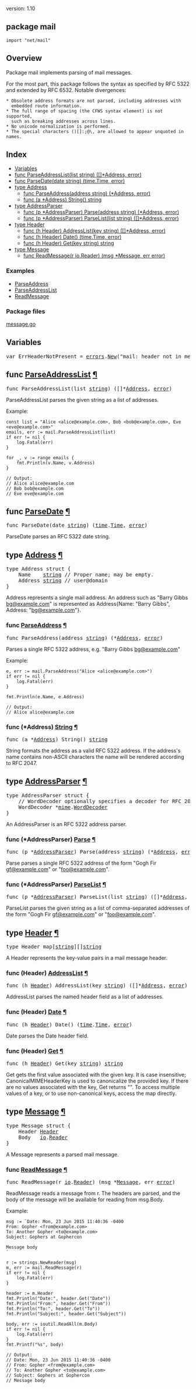version: 1.10
## package mail

  `import "net/mail"`

## Overview

Package mail implements parsing of mail messages.

For the most part, this package follows the syntax as specified by RFC 5322 and
extended by RFC 6532. Notable divergences:

    * Obsolete address formats are not parsed, including addresses with
      embedded route information.
    * The full range of spacing (the CFWS syntax element) is not supported,
      such as breaking addresses across lines.
    * No unicode normalization is performed.
    * The special characters ()[]:;@\, are allowed to appear unquoted in names.

## Index

- [Variables](#pkg-variables)
- [func ParseAddressList(list string) ([]*Address, error)](#ParseAddressList)
- [func ParseDate(date string) (time.Time, error)](#ParseDate)
- [type Address](#Address)
  - [func ParseAddress(address string) (*Address, error)](#ParseAddress)
  - [func (a *Address) String() string](#Address.String)
- [type AddressParser](#AddressParser)
  - [func (p *AddressParser) Parse(address string) (*Address, error)](#AddressParser.Parse)
  - [func (p *AddressParser) ParseList(list string) ([]*Address, error)](#AddressParser.ParseList)
- [type Header](#Header)
  - [func (h Header) AddressList(key string) ([]*Address, error)](#Header.AddressList)
  - [func (h Header) Date() (time.Time, error)](#Header.Date)
  - [func (h Header) Get(key string) string](#Header.Get)
- [type Message](#Message)
  - [func ReadMessage(r io.Reader) (msg *Message, err error)](#ReadMessage)

### Examples

- [ParseAddress](#exampleParseAddress)
- [ParseAddressList](#exampleParseAddressList)
- [ReadMessage](#exampleReadMessage)

### Package files
 [message.go](//github.com/golang/go/blob/release-branch.go1.10/src/net/mail/message.go)

<h2 id="pkg-variables">Variables</h2>

<pre>var <span id="ErrHeaderNotPresent">ErrHeaderNotPresent</span> = <a href="/errors/">errors</a>.<a href="/errors/#New">New</a>(&#34;mail: header not in message&#34;)</pre>


<h2 id="ParseAddressList">func <a href="//github.com/golang/go/blob/release-branch.go1.10/src/net/mail/message.go#L143">ParseAddressList</a>
    <a href="#ParseAddressList">¶</a></h2>
<pre>func ParseAddressList(list <a href="/builtin/#string">string</a>) ([]*<a href="#Address">Address</a>, <a href="/builtin/#error">error</a>)</pre>

ParseAddressList parses the given string as a list of addresses.

<a id="exampleParseAddressList"></a>
Example:

    const list = "Alice <alice@example.com>, Bob <bob@example.com>, Eve <eve@example.com>"
    emails, err := mail.ParseAddressList(list)
    if err != nil {
        log.Fatal(err)
    }

    for _, v := range emails {
        fmt.Println(v.Name, v.Address)
    }

    // Output:
    // Alice alice@example.com
    // Bob bob@example.com
    // Eve eve@example.com

<h2 id="ParseDate">func <a href="//github.com/golang/go/blob/release-branch.go1.10/src/net/mail/message.go#L86">ParseDate</a>
    <a href="#ParseDate">¶</a></h2>
<pre>func ParseDate(date <a href="/builtin/#string">string</a>) (<a href="/time/">time</a>.<a href="/time/#Time">Time</a>, <a href="/builtin/#error">error</a>)</pre>

ParseDate parses an RFC 5322 date string.

<h2 id="Address">type <a href="//github.com/golang/go/blob/release-branch.go1.10/src/net/mail/message.go#L132">Address</a>
    <a href="#Address">¶</a></h2>
<pre>type Address struct {
<span id="Address.Name"></span>    Name    <a href="/builtin/#string">string</a> <span class="comment">// Proper name; may be empty.</span>
<span id="Address.Address"></span>    Address <a href="/builtin/#string">string</a> <span class="comment">// user@domain</span>
}</pre>

Address represents a single mail address. An address such as "Barry Gibbs
<bg@example.com>" is represented as Address{Name: "Barry Gibbs", Address:
"bg@example.com"}.

<h3 id="ParseAddress">func <a href="//github.com/golang/go/blob/release-branch.go1.10/src/net/mail/message.go#L138">ParseAddress</a>
    <a href="#ParseAddress">¶</a></h3>
<pre>func ParseAddress(address <a href="/builtin/#string">string</a>) (*<a href="#Address">Address</a>, <a href="/builtin/#error">error</a>)</pre>

Parses a single RFC 5322 address, e.g. "Barry Gibbs <bg@example.com>"

<a id="exampleParseAddress"></a>
Example:

    e, err := mail.ParseAddress("Alice <alice@example.com>")
    if err != nil {
        log.Fatal(err)
    }

    fmt.Println(e.Name, e.Address)

    // Output:
    // Alice alice@example.com

<h3 id="Address.String">func (*Address) <a href="//github.com/golang/go/blob/release-branch.go1.10/src/net/mail/message.go#L168">String</a>
    <a href="#Address.String">¶</a></h3>
<pre>func (a *<a href="#Address">Address</a>) String() <a href="/builtin/#string">string</a></pre>

String formats the address as a valid RFC 5322 address. If the address's name
contains non-ASCII characters the name will be rendered according to RFC 2047.

<h2 id="AddressParser">type <a href="//github.com/golang/go/blob/release-branch.go1.10/src/net/mail/message.go#L148">AddressParser</a>
    <a href="#AddressParser">¶</a></h2>
<pre>type AddressParser struct {
<span id="AddressParser.WordDecoder"></span>    <span class="comment">// WordDecoder optionally specifies a decoder for RFC 2047 encoded-words.</span>
    WordDecoder *<a href="/mime/">mime</a>.<a href="/mime/#WordDecoder">WordDecoder</a>
}</pre>

An AddressParser is an RFC 5322 address parser.

<h3 id="AddressParser.Parse">func (*AddressParser) <a href="//github.com/golang/go/blob/release-branch.go1.10/src/net/mail/message.go#L155">Parse</a>
    <a href="#AddressParser.Parse">¶</a></h3>
<pre>func (p *<a href="#AddressParser">AddressParser</a>) Parse(address <a href="/builtin/#string">string</a>) (*<a href="#Address">Address</a>, <a href="/builtin/#error">error</a>)</pre>

Parse parses a single RFC 5322 address of the form "Gogh Fir <gf@example.com>"
or "foo@example.com".

<h3 id="AddressParser.ParseList">func (*AddressParser) <a href="//github.com/golang/go/blob/release-branch.go1.10/src/net/mail/message.go#L161">ParseList</a>
    <a href="#AddressParser.ParseList">¶</a></h3>
<pre>func (p *<a href="#AddressParser">AddressParser</a>) ParseList(list <a href="/builtin/#string">string</a>) ([]*<a href="#Address">Address</a>, <a href="/builtin/#error">error</a>)</pre>

ParseList parses the given string as a list of comma-separated addresses of the
form "Gogh Fir <gf@example.com>" or "foo@example.com".

<h2 id="Header">type <a href="//github.com/golang/go/blob/release-branch.go1.10/src/net/mail/message.go#L97">Header</a>
    <a href="#Header">¶</a></h2>
<pre>type Header map[<a href="/builtin/#string">string</a>][]<a href="/builtin/#string">string</a></pre>

A Header represents the key-value pairs in a mail message header.

<h3 id="Header.AddressList">func (Header) <a href="//github.com/golang/go/blob/release-branch.go1.10/src/net/mail/message.go#L121">AddressList</a>
    <a href="#Header.AddressList">¶</a></h3>
<pre>func (h <a href="#Header">Header</a>) AddressList(key <a href="/builtin/#string">string</a>) ([]*<a href="#Address">Address</a>, <a href="/builtin/#error">error</a>)</pre>

AddressList parses the named header field as a list of addresses.

<h3 id="Header.Date">func (Header) <a href="//github.com/golang/go/blob/release-branch.go1.10/src/net/mail/message.go#L112">Date</a>
    <a href="#Header.Date">¶</a></h3>
<pre>func (h <a href="#Header">Header</a>) Date() (<a href="/time/">time</a>.<a href="/time/#Time">Time</a>, <a href="/builtin/#error">error</a>)</pre>

Date parses the Date header field.

<h3 id="Header.Get">func (Header) <a href="//github.com/golang/go/blob/release-branch.go1.10/src/net/mail/message.go#L105">Get</a>
    <a href="#Header.Get">¶</a></h3>
<pre>func (h <a href="#Header">Header</a>) Get(key <a href="/builtin/#string">string</a>) <a href="/builtin/#string">string</a></pre>

Get gets the first value associated with the given key. It is case insensitive;
CanonicalMIMEHeaderKey is used to canonicalize the provided key. If there are no
values associated with the key, Get returns "". To access multiple values of a
key, or to use non-canonical keys, access the map directly.

<h2 id="Message">type <a href="//github.com/golang/go/blob/release-branch.go1.10/src/net/mail/message.go#L35">Message</a>
    <a href="#Message">¶</a></h2>
<pre>type Message struct {
<span id="Message.Header"></span>    Header <a href="#Header">Header</a>
<span id="Message.Body"></span>    Body   <a href="/io/">io</a>.<a href="/io/#Reader">Reader</a>
}</pre>

A Message represents a parsed mail message.

<h3 id="ReadMessage">func <a href="//github.com/golang/go/blob/release-branch.go1.10/src/net/mail/message.go#L43">ReadMessage</a>
    <a href="#ReadMessage">¶</a></h3>
<pre>func ReadMessage(r <a href="/io/">io</a>.<a href="/io/#Reader">Reader</a>) (msg *<a href="#Message">Message</a>, err <a href="/builtin/#error">error</a>)</pre>

ReadMessage reads a message from r. The headers are parsed, and the body of the
message will be available for reading from msg.Body.

<a id="exampleReadMessage"></a>
Example:

    msg := `Date: Mon, 23 Jun 2015 11:40:36 -0400
    From: Gopher <from@example.com>
    To: Another Gopher <to@example.com>
    Subject: Gophers at Gophercon
    
    Message body
    `

    r := strings.NewReader(msg)
    m, err := mail.ReadMessage(r)
    if err != nil {
        log.Fatal(err)
    }

    header := m.Header
    fmt.Println("Date:", header.Get("Date"))
    fmt.Println("From:", header.Get("From"))
    fmt.Println("To:", header.Get("To"))
    fmt.Println("Subject:", header.Get("Subject"))

    body, err := ioutil.ReadAll(m.Body)
    if err != nil {
        log.Fatal(err)
    }
    fmt.Printf("%s", body)

    // Output:
    // Date: Mon, 23 Jun 2015 11:40:36 -0400
    // From: Gopher <from@example.com>
    // To: Another Gopher <to@example.com>
    // Subject: Gophers at Gophercon
    // Message body


